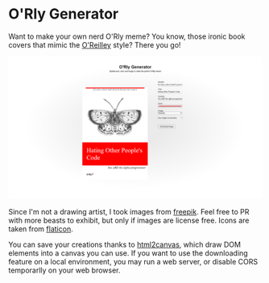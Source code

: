 # O'Rly Generator

Want to make your own nerd O'Rly meme? You know, those ironic book covers that mimic the [O'Reilley](https://www.oreilly.com/) style? 
There you go!

<p>
  <img src="/img/screenshots/demo.png" width="960"  alt="circle"/>
</p>

Since I'm not a drawing artist, I took images from  [freepik](https://www.freepik.com/). Feel free to PR with more beasts to exhibit, but only if images are license free.
Icons are taken from [flaticon](https://www.flaticon.com/).

You can save your creations thanks to [html2canvas](https://html2canvas.hertzen.com/), which draw DOM elements into a canvas you can use.
If you want to use the downloading feature on a local environment, you may run a web server, or disable CORS temporarlly on your web browser.
